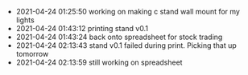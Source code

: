 - 2021-04-24 01:25:50 working on making c stand wall mount for my lights
- 2021-04-24 01:43:12 printing stand v0.1
- 2021-04-24 01:43:24 back onto spreadsheet for stock trading
- 2021-04-24 02:13:43 stand v0.1 failed during print. Picking that up tomorrow
- 2021-04-24 02:13:59 still working on spreadsheet
